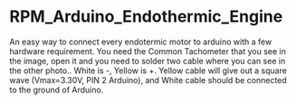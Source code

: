# RPM_Arduino_Endothermic_Engine
An easy way to connect every endotermic motor to arduino with a few hardware requirement. You need the Common Tachometer that you see in the image, open it and you need to solder two cable where you can see in the other photo.. White is -, Yellow is +. Yellow cable will give out a square wave (Vmax=3.30V, PIN 2 Arduino), and White cable should be connected to the ground of Arduino.
